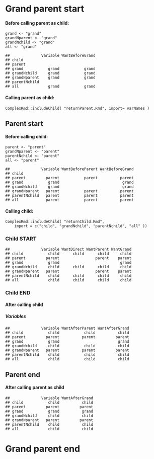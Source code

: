 # Grand parent start

#### Before calling parent as child:

    grand <- "grand"
    grandNparent <- "grand"
    grandNchild <- "grand"
    all <- "grand"

    ##              Variable WantBeforeGrand
    ## child                                
    ## parent                               
    ## grand           grand           grand
    ## grandNchild     grand           grand
    ## grandNparent    grand           grand
    ## parentNchild                         
    ## all             grand           grand

#### Calling parent as child:

    ComplexRmd::includeChild( "returnParent.Rmd", import= varNames )

## Parent start

#### Before calling child:

    parent <- "parent"
    grandNparent <- "parent"
    parentNchild <- "parent"
    all <- "parent"

    ##              Variable WantBeforeParent WantBeforeGrand
    ## child                                                 
    ## parent         parent           parent          parent
    ## grand           grand                            grand
    ## grandNchild     grand                            grand
    ## grandNparent   parent           parent          parent
    ## parentNchild   parent           parent          parent
    ## all            parent           parent          parent

#### Calling child:

    ComplexRmd::includeChild( "returnChild.Rmd",
        import = c("child", "grandNchild", "parentNchild", "all" ))

### Child START

    ##              Variable WantDirect WantParent WantGrand
    ## child           child      child      child     child
    ## parent         parent                parent    parent
    ## grand           grand                           grand
    ## grandNchild     child      child      child     child
    ## grandNparent   parent                parent    parent
    ## parentNchild    child      child      child     child
    ## all             child      child      child     child

### Child END

#### After calling child

##### Variables

    ##              Variable WantAfterParent WantAfterGrand
    ## child           child           child          child
    ## parent         parent          parent         parent
    ## grand           grand                          grand
    ## grandNchild     child           child          child
    ## grandNparent   parent          parent         parent
    ## parentNchild    child           child          child
    ## all             child           child          child

## Parent end

#### After calling parent as child

    ##              Variable WantAfterGrand
    ## child           child          child
    ## parent         parent         parent
    ## grand           grand          grand
    ## grandNchild     child          child
    ## grandNparent   parent         parent
    ## parentNchild    child          child
    ## all             child          child

# Grand parent end
